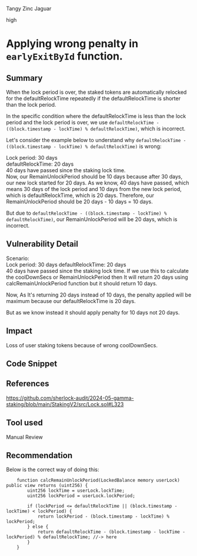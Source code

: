 Tangy Zinc Jaguar

high

# Applying wrong penalty in `earlyExitById` function.

## Summary
When the lock period is over, the staked tokens are automatically relocked for the defaultRelockTime repeatedly if the defaultRelockTime is shorter than the lock period.  

In the specific condition where the defaultRelockTime is less than the lock period and the lock period is over, we use `defaultRelockTime - ((block.timestamp - lockTime) % defaultRelockTime)`, which is incorrect. 

Let's consider the example below to understand why `defaultRelockTime - ((block.timestamp - lockTime) % defaultRelockTime)` is wrong:

Lock period: 30 days   
defaultRelockTime: 20 days   
40 days have passed since the staking lock time.   
Now, our RemainUnlockPeriod should be 10 days because after 30 days, our new lock started for 20 days. As we know, 40 days have passed, which means 30 days of the lock period and 10 days from the new lock period, which is defaultRelockTime, which is 20 days. Therefore, our RemainUnlockPeriod should be 20 days - 10 days = 10 days.
   
But due to `defaultRelockTime - ((block.timestamp - lockTime) % defaultRelockTime)`, our RemainUnlockPeriod will be 20 days, which is incorrect.

## Vulnerability Detail

Scenario:  
Lock period: 30 days 
defaultRelockTime: 20 days  
40 days have passed since the staking lock time.
If we use this to calculate the coolDownSecs or RemainUnlockPeriod then It will return 20 days using calcRemainUnlockPeriod function but it should return 10 days.
   
Now, As It's returning 20 days instead of 10 days, the penalty applied will be maximum because our defaultRelockTime is 20 days.

But as we know instead it should apply penalty for 10 days not 20 days.
## Impact
Loss of user staking tokens because of wrong coolDownSecs.

## Code Snippet

## References
https://github.com/sherlock-audit/2024-05-gamma-staking/blob/main/StakingV2/src/Lock.sol#L323  
## Tool used
Manual Review


## Recommendation
Below is the correct way of doing this:  
```solidity
    function calcRemainUnlockPeriod(LockedBalance memory userLock) public view returns (uint256) {
        uint256 lockTime = userLock.lockTime;
        uint256 lockPeriod = userLock.lockPeriod;
        
        if (lockPeriod <= defaultRelockTime || (block.timestamp - lockTime) < lockPeriod) {
            return lockPeriod - (block.timestamp - lockTime) % lockPeriod;
        } else {
            return defaultRelockTime - (block.timestamp - lockTime - lockPeriod) % defaultRelockTime; //-> here
        }
    }
```